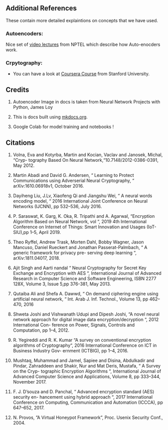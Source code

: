 ## Additional References

These contain more detailed explaintions on concepts that we have used.

### Autoencoders:

Nice set of [video lectures](https://www.youtube.com/watch?v=wPz3MPl5jvY&list=PLyqSpQzTE6M9gCgajvQbc68Hk_JKGBAYT&index=52)
from NPTEL which describe how Auto-enocders work.

### Crpytography:

- You can have a look at [Coursera Course](https://www.coursera.org/learn/crypto) from Stanford University.

## Credits

1. Autoencoder Image in docs is taken from
Neural Network Projects with Python, James Loy

2. This is docs built using [mkdocs.org](https://www.mkdocs.org).

3. Google Colab for model training and notebooks !

## Citations

1. Volna, Eva and Kotyrba, Martin and Kocian, Vaclav and Janosek, Michal, “Cryp-
tography Based On Neural Network,“10.7148/2012-0386-0391, May 2012.

2. Martin Abadi and David G. Andersen, “ Learning to Protect Communications using
Adverserial Neural Cryptography, “ arXiv:1610.06918v1, October 2016.

3. Dayiheng Liu, J.Lv, Xiaofeng Qi and Jiangshu Wei, “ A neural words encoding
model, “ 2016 International Joint Conference on Neural Networks (IJCNN), pp
532–536, July 2016.

4. P. Saraswat, K. Garg, K. Oka, R. Tripathi and A. Agarwal, “Encryption Algorithm
Based on Neural Network, vol “, 2019 4th International Conference on Internet of
Things: Smart Innovation and Usages (IoT-SIU),pp 1–5, April 2019.

5. Theo Ryffel, Andrew Trask, Morten Dahl, Bobby Wagner, Jason Mancuso, Daniel
Rueckert and Jonathan Passerat-Palmbach, “ A generic framework for privacy pre-
serving deep learning “, arXiv:1811.04017, 2018.

6. Ajit Singh and Aarti nandal “ Neural Cryptography for Secret Key Exchange and
Encryption with AES “, International Journal of Advanced Research in Computer
Science and Software Engineering, ISBN 2277 128X, Volume 3, Issue 5,pp 376-381,
May 2013.

7. Qutaiba Ali and Shefa A. Dawwd, “ On demand ciphering engine using artificial
neural network, “ Int. Arab J. Inf. Technol., Volume 13, pp 462–470, 2016

8. Shweta Joshi and Vishwanath Udupi and Dipesh Joshi, “A novel neural network
approach for digital image data encryption/decryption “, 2012 International Con-
ference on Power, Signals, Controls and Computation, pp 1–4, 2012.

9. R. Yegireddi and R. K. Kumar “A survey on conventional encryption algorithms of
Cryptography“, 2016 International Conference on ICT in Business Industry Gov-
ernment (ICTBIG), pp 1–4, 2016.

10. Mushtaq, Muhammad and Jamel, Sapiee and Disina, Abdulkadir and Pindar,
Zahraddeen and Shakir, Nur and Mat Deris, Mustafa, “ A Survey on the Cryp-
tographic Encryption Algorithms “, International Journal of Advanced Computer
Science and Applications, Volume 8, pp 333–344, November 2017.

11. F. J. D’souza and D. Panchal, “ Advanced encryption standard (AES) security en-
hancement using hybrid approach “, 2017 International Conference on Computing,
Communication and Automation (ICCCA), pp 647–652, 2017.

12. N. Provos, ”A Virtual Honeypot Framework”, Proc. Usenix Security Conf., 2004.
